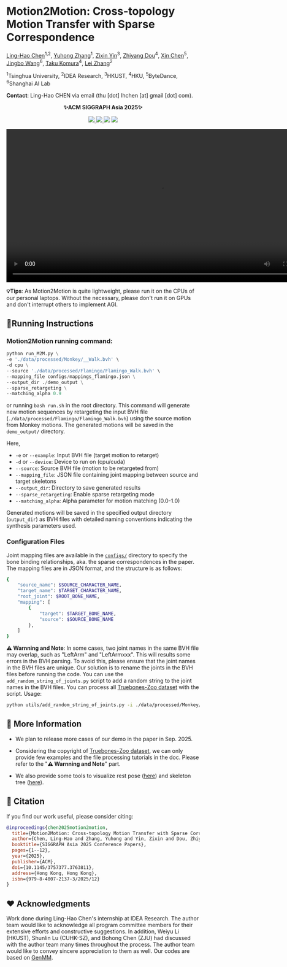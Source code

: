 # Motion2Motion: Cross-topology Motion Transfer with Sparse Correspondence

[Ling-Hao Chen](https://lhchen.top/)<sup>1,2</sup>, [Yuhong Zhang]()<sup>1</sup>, [Zixin Yin](https://zxyin.github.io/)<sup>3</sup>, [Zhiyang Dou](https://frank-zy-dou.github.io/)<sup>4</sup>, [Xin Chen](https://chenxin.tech/)<sup>5</sup>, [Jingbo Wang](https://wangjingbo1219.github.io/)<sup>6</sup>, [Taku Komura](https://cs.hku.hk/index.php/people/academic-staff/taku)<sup>4</sup>, [Lei Zhang](https://www.leizhang.org/)<sup>2</sup>


<sup>1</sup>Tsinghua University, <sup>2</sup>IDEA Research, <sup>3</sup>HKUST, <sup>4</sup>HKU, <sup>5</sup>ByteDance, <sup>6</sup>Shanghai AI Lab

**Contact**: Ling-Hao CHEN via email (thu [dot] lhchen [at] gmail [dot] com).

<p align="center">
  <strong>✨ACM SIGGRAPH Asia 2025✨</strong>
</p>

<p align="center">
  <a href='https://arxiv.org/abs/2508.13139'>
  <img src='https://img.shields.io/badge/Arxiv-2508.13139-A42C25?style=flat&logo=arXiv&logoColor=A42C25'>
  </a> 
  <a href='https://arxiv.org/pdf/2508.13139'>
  <img src='https://img.shields.io/badge/Paper-PDF-yellow?style=flat&logo=arXiv&logoColor=yellow'>
  </a> 
  <a href='https://github.com/LinghaoChan/Motion2Motion_codes'>
  <img src='https://img.shields.io/badge/GitHub-Code-black?style=flat&logo=github&logoColor=white'></a> 
  <a href='https://youtu.be/EMdKwyHKSTc'>
  <img src='https://img.shields.io/badge/YouTube-Video-EA3323?style=flat&logo=youtube&logoColor=EA3323'></a> 
</p>



<p align="center">
  <video width="800" controls>
    <source src="./assets/cross-topo-retarget.mp4" type="video/mp4">
    Your browser does not support the video tag.
  </video>
</p>


**💡Tips**: As Motion2Motion is quite lightweight, please run it on the CPUs of our personal laptops. Without the necessary, please don't run it on GPUs and don't interrupt others to implement AGI.


## 🚀Running Instructions

### Motion2Motion running command:

```python
python run_M2M.py \
-e './data/processed/Monkey/__Walk.bvh' \
-d cpu \
--source './data/processed/Flamingo/Flamingo_Walk.bvh' \
--mapping_file configs/mappings_flamingo.json \
--output_dir ./demo_output \
--sparse_retargeting \
--matching_alpha 0.9
```
or running `bash run.sh` in the root directory.
This command will generate new motion sequences by retargeting the input BVH file (`./data/processed/Flamingo/Flamingo_Walk.bvh`) using the source motion from Monkey motions. The generated motions will be saved in the `demo_output/` directory.

Here,
- `-e` or `--example`: Input BVH file (target motion to retarget)
- `-d` or `--device`: Device to run on (cpu/cuda)
- `--source`: Source BVH file (motion to be retargeted from)
- `--mapping_file`: JSON file containing joint mapping between source and target skeletons
- `--output_dir`: Directory to save generated results
- `--sparse_retargeting`: Enable sparse retargeting mode
- `--matching_alpha`: Alpha parameter for motion matching (0.0-1.0)

Generated motions will be saved in the specified output directory (`output_dir`) as BVH files with detailed naming conventions indicating the synthesis parameters used.



### Configuration Files

Joint mapping files are available in the [`configs/`](configs/) directory to specify the bone binding relationships, aka. the sparse correspondences in the paper. The mapping files are in JSON format, and the structure is as follows:


```bash
{
    "source_name": $SOURCE_CHARACTER_NAME,
    "target_name": $TARGET_CHARACTER_NAME,
    "root_joint": $ROOT_BONE_NAME,
    "mapping": [
        {
            "target": $TARGET_BONE_NAME,
            "source": $SOURCE_BONE_NAME
        },
    ]
}
```

**⚠️ Warnning and Note**: In some cases, two joint names in the same BVH file may overlap, such as "LeftArm" and "LeftArmxxx". This will results some errors in the BVH parsing. To avoid this, please ensure that the joint names in the BVH files are unique. Our solution is to rename the joints in the BVH files before running the code. You can use the `add_random_string_of_joints.py` script to add a random string to the joint names in the BVH files. You can process all [Truebones-Zoo dataset](ttps://truebones.gumroad.com/l/skZMC/) with the script. Usage:

```bash
python utils/add_random_string_of_joints.py -i ./data/processed/Monkey/__Walk.bvh -o ./data/processed/Monkey/__Walk_modified.bvh
```

## 🏹 More Information

- We plan to release more cases of our demo in the paper in Sep. 2025. 

- Considering the copyright of [Truebones-Zoo dataset](ttps://truebones.gumroad.com/l/skZMC/), we can only provide few examples and the file processing tutorials in the doc. Please refer to the "**⚠️ Warnning and Note**" part. 

- We also provide some tools to visualize rest pose ([here](utils/get_rest_pose.py)) and skeleton tree ([here](utils/get_tree.py)). 

## 📖 Citation

If you find our work useful, please consider citing:

```bibtex
@inproceedings{chen2025motion2motion,
  title={Motion2Motion: Cross-topology Motion Transfer with Sparse Correspondence},
  author={Chen, Ling-Hao and Zhang, Yuhong and Yin, Zixin and Dou, Zhiyang and Chen, Xin and Wang, Jingbo and Komura, Taku and Zhang, Lei},
  booktitle={SIGGRAPH Asia 2025 Conference Papers},
  pages={1--12},
  year={2025},
  publisher={ACM},
  doi={10.1145/3757377.3763811},
  address={Hong Kong, Hong Kong},
  isbn={979-8-4007-2137-3/2025/12}
}
```

## ❤️ Acknowledgments

Work done during Ling-Hao Chen's internship at IDEA Research. The author team would like to acknowledge all program committee members for their extensive efforts and constructive suggestions. In addition, Weiyu Li (HKUST), Shunlin Lu (CUHK-SZ), and Bohong Chen (ZJU) had discussed with the author team many times throughout the process. The author team would like to convey sincere appreciation to them as well. Our codes are based on [GenMM](https://github.com/wyysf-98/GenMM).

